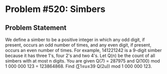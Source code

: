 # Problem #520: Simbers 

## Problem Statement 

We define a simber to be a positive integer in which any odd digit, if present, occurs an odd number of times, and any even digit, if present, occurs an even number of times.
For example, 141221242 is a 9-digit simber because it has three 1's, four 2's and two 4's. 
Let Q(n) be the count of all simbers with at most n digits.
You are given Q(7) = 287975 and Q(100) mod 1 000 000 123 = 123864868.
Find (∑1≤u≤39 Q(2u)) mod 1 000 000 123.
